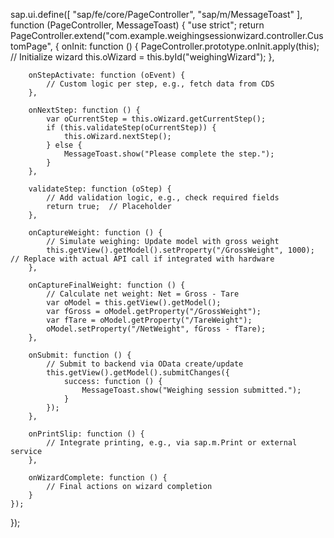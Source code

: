 sap.ui.define([
    "sap/fe/core/PageController",
    "sap/m/MessageToast"
], function (PageController, MessageToast) {
    "use strict";
    return PageController.extend("com.example.weighingsessionwizard.controller.CustomPage", {
        onInit: function () {
            PageController.prototype.onInit.apply(this);
            // Initialize wizard
            this.oWizard = this.byId("weighingWizard");
        },
        
        onStepActivate: function (oEvent) {
            // Custom logic per step, e.g., fetch data from CDS
        },
        
        onNextStep: function () {
            var oCurrentStep = this.oWizard.getCurrentStep();
            if (this.validateStep(oCurrentStep)) {
                this.oWizard.nextStep();
            } else {
                MessageToast.show("Please complete the step.");
            }
        },
        
        validateStep: function (oStep) {
            // Add validation logic, e.g., check required fields
            return true;  // Placeholder
        },
        
        onCaptureWeight: function () {
            // Simulate weighing: Update model with gross weight
            this.getView().getModel().setProperty("/GrossWeight", 1000);  // Replace with actual API call if integrated with hardware
        },
        
        onCaptureFinalWeight: function () {
            // Calculate net weight: Net = Gross - Tare
            var oModel = this.getView().getModel();
            var fGross = oModel.getProperty("/GrossWeight");
            var fTare = oModel.getProperty("/TareWeight");
            oModel.setProperty("/NetWeight", fGross - fTare);
        },
        
        onSubmit: function () {
            // Submit to backend via OData create/update
            this.getView().getModel().submitChanges({
                success: function () {
                    MessageToast.show("Weighing session submitted.");
                }
            });
        },
        
        onPrintSlip: function () {
            // Integrate printing, e.g., via sap.m.Print or external service
        },
        
        onWizardComplete: function () {
            // Final actions on wizard completion
        }
    });
});
